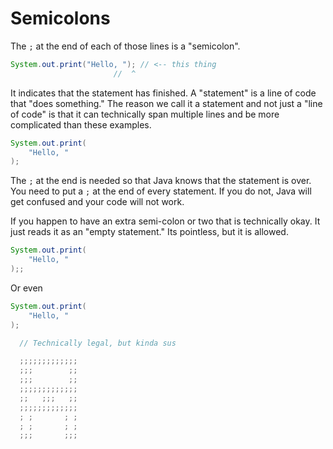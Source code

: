 # Semicolons

The `;` at the end of each of those lines is a "semicolon".

```java
System.out.print("Hello, "); // <-- this thing
                       //  ^
```  

It indicates that the statement has finished. A "statement" is a line of code that "does something."
The reason we call it a statement and not just a "line of code" is that it can technically span multiple lines and be
more complicated than these examples.

```java
System.out.print(
    "Hello, "
);
```

The `;` at the end is needed so that Java knows that the statement is over.
 You need to put a `;`
at the end of every statement. If you do not, Java will get confused and your code will not work.

If you happen to have an extra semi-colon or two that is technically okay. It just reads it as an "empty statement." Its pointless, but it is allowed.

```java
System.out.print(
    "Hello, "
);;
``` 

Or even

```java
System.out.print(
    "Hello, "
);

  // Technically legal, but kinda sus

  ;;;;;;;;;;;;;
  ;;;        ;;
  ;;;        ;;
  ;;;;;;;;;;;;;
  ;;   ;;;   ;;
  ;;;;;;;;;;;;;
  ; ;       ; ;
  ; ;       ; ;
  ;;;       ;;;
``` 